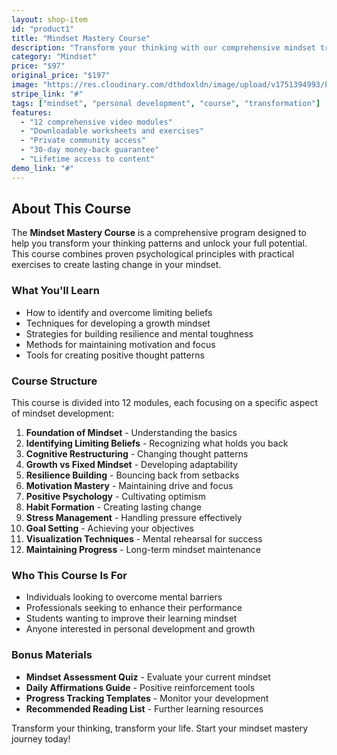 ```yaml
---
layout: shop-item
id: "product1"
title: "Mindset Mastery Course"
description: "Transform your thinking with our comprehensive mindset training program."
category: "Mindset"
price: "$97"
original_price: "$197"
image: "https://res.cloudinary.com/dthdoxldn/image/upload/v1751394993/bestseller-card-20250701183427_zrn8lv.png"
stripe_link: "#"
tags: ["mindset", "personal development", "course", "transformation"]
features:
  - "12 comprehensive video modules"
  - "Downloadable worksheets and exercises"
  - "Private community access"
  - "30-day money-back guarantee"
  - "Lifetime access to content"
demo_link: "#"
---
```


## About This Course

The **Mindset Mastery Course** is a comprehensive program designed to help you transform your thinking patterns and unlock your full potential. This course combines proven psychological principles with practical exercises to create lasting change in your mindset.

### What You'll Learn

- How to identify and overcome limiting beliefs
- Techniques for developing a growth mindset
- Strategies for building resilience and mental toughness
- Methods for maintaining motivation and focus
- Tools for creating positive thought patterns

### Course Structure

This course is divided into 12 modules, each focusing on a specific aspect of mindset development:

1. **Foundation of Mindset** - Understanding the basics
2. **Identifying Limiting Beliefs** - Recognizing what holds you back
3. **Cognitive Restructuring** - Changing thought patterns
4. **Growth vs Fixed Mindset** - Developing adaptability
5. **Resilience Building** - Bouncing back from setbacks
6. **Motivation Mastery** - Maintaining drive and focus
7. **Positive Psychology** - Cultivating optimism
8. **Habit Formation** - Creating lasting change
9. **Stress Management** - Handling pressure effectively
10. **Goal Setting** - Achieving your objectives
11. **Visualization Techniques** - Mental rehearsal for success
12. **Maintaining Progress** - Long-term mindset maintenance

### Who This Course Is For

- Individuals looking to overcome mental barriers
- Professionals seeking to enhance their performance
- Students wanting to improve their learning mindset
- Anyone interested in personal development and growth

### Bonus Materials

- **Mindset Assessment Quiz** - Evaluate your current mindset
- **Daily Affirmations Guide** - Positive reinforcement tools
- **Progress Tracking Templates** - Monitor your development
- **Recommended Reading List** - Further learning resources

Transform your thinking, transform your life. Start your mindset mastery journey today!
